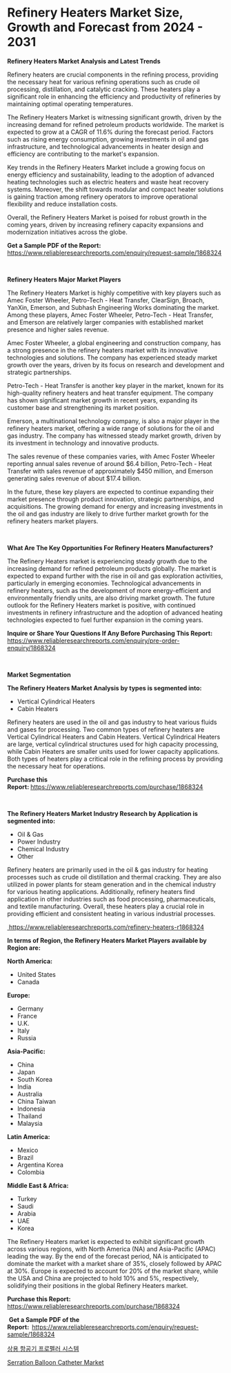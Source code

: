 <p><h1>Refinery Heaters Market Size, Growth and Forecast from 2024 - 2031</h1></p><p><strong>Refinery Heaters Market Analysis and Latest Trends</strong></p>
<p><p>Refinery heaters are crucial components in the refining process, providing the necessary heat for various refining operations such as crude oil processing, distillation, and catalytic cracking. These heaters play a significant role in enhancing the efficiency and productivity of refineries by maintaining optimal operating temperatures.</p><p>The Refinery Heaters Market is witnessing significant growth, driven by the increasing demand for refined petroleum products worldwide. The market is expected to grow at a CAGR of 11.6% during the forecast period. Factors such as rising energy consumption, growing investments in oil and gas infrastructure, and technological advancements in heater design and efficiency are contributing to the market's expansion.</p><p>Key trends in the Refinery Heaters Market include a growing focus on energy efficiency and sustainability, leading to the adoption of advanced heating technologies such as electric heaters and waste heat recovery systems. Moreover, the shift towards modular and compact heater solutions is gaining traction among refinery operators to improve operational flexibility and reduce installation costs.</p><p>Overall, the Refinery Heaters Market is poised for robust growth in the coming years, driven by increasing refinery capacity expansions and modernization initiatives across the globe.</p></p>
<p><strong>Get a Sample PDF of the Report:&nbsp;</strong> <a href="https://www.reliableresearchreports.com/enquiry/request-sample/1868324">https://www.reliableresearchreports.com/enquiry/request-sample/1868324</a></p>
<p>&nbsp;</p>
<p><strong>Refinery Heaters Major Market Players</strong></p>
<p><p>The Refinery Heaters Market is highly competitive with key players such as Amec Foster Wheeler, Petro-Tech - Heat Transfer, ClearSign, Broach, YanXin, Emerson, and Subhash Engineering Works dominating the market. Among these players, Amec Foster Wheeler, Petro-Tech - Heat Transfer, and Emerson are relatively larger companies with established market presence and higher sales revenue.</p><p>Amec Foster Wheeler, a global engineering and construction company, has a strong presence in the refinery heaters market with its innovative technologies and solutions. The company has experienced steady market growth over the years, driven by its focus on research and development and strategic partnerships.</p><p>Petro-Tech - Heat Transfer is another key player in the market, known for its high-quality refinery heaters and heat transfer equipment. The company has shown significant market growth in recent years, expanding its customer base and strengthening its market position.</p><p>Emerson, a multinational technology company, is also a major player in the refinery heaters market, offering a wide range of solutions for the oil and gas industry. The company has witnessed steady market growth, driven by its investment in technology and innovative products.</p><p>The sales revenue of these companies varies, with Amec Foster Wheeler reporting annual sales revenue of around $6.4 billion, Petro-Tech - Heat Transfer with sales revenue of approximately $450 million, and Emerson generating sales revenue of about $17.4 billion.</p><p>In the future, these key players are expected to continue expanding their market presence through product innovation, strategic partnerships, and acquisitions. The growing demand for energy and increasing investments in the oil and gas industry are likely to drive further market growth for the refinery heaters market players.</p></p>
<p>&nbsp;</p>
<p><strong>What Are The Key Opportunities For Refinery Heaters Manufacturers?</strong></p>
<p><p>The Refinery Heaters market is experiencing steady growth due to the increasing demand for refined petroleum products globally. The market is expected to expand further with the rise in oil and gas exploration activities, particularly in emerging economies. Technological advancements in refinery heaters, such as the development of more energy-efficient and environmentally friendly units, are also driving market growth. The future outlook for the Refinery Heaters market is positive, with continued investments in refinery infrastructure and the adoption of advanced heating technologies expected to fuel further expansion in the coming years.</p></p>
<p><strong>Inquire or Share Your Questions If Any Before Purchasing This Report:</strong> <a href="https://www.reliableresearchreports.com/enquiry/pre-order-enquiry/1868324">https://www.reliableresearchreports.com/enquiry/pre-order-enquiry/1868324</a></p>
<p>&nbsp;</p>
<p><strong>Market Segmentation</strong></p>
<p><strong>The Refinery Heaters Market Analysis by types is segmented into:</strong></p>
<p><ul><li>Vertical Cylindrical Heaters</li><li>Cabin Heaters</li></ul></p>
<p><p>Refinery heaters are used in the oil and gas industry to heat various fluids and gases for processing. Two common types of refinery heaters are Vertical Cylindrical Heaters and Cabin Heaters. Vertical Cylindrical Heaters are large, vertical cylindrical structures used for high capacity processing, while Cabin Heaters are smaller units used for lower capacity applications. Both types of heaters play a critical role in the refining process by providing the necessary heat for operations.</p></p>
<p><strong>Purchase this Report:&nbsp;</strong><a href="https://www.reliableresearchreports.com/purchase/1868324">https://www.reliableresearchreports.com/purchase/1868324</a></p>
<p>&nbsp;</p>
<p><strong>The Refinery Heaters Market Industry Research by Application is segmented into:</strong></p>
<p><ul><li>Oil & Gas</li><li>Power Industry</li><li>Chemical Industry</li><li>Other</li></ul></p>
<p><p>Refinery heaters are primarily used in the oil & gas industry for heating processes such as crude oil distillation and thermal cracking. They are also utilized in power plants for steam generation and in the chemical industry for various heating applications. Additionally, refinery heaters find application in other industries such as food processing, pharmaceuticals, and textile manufacturing. Overall, these heaters play a crucial role in providing efficient and consistent heating in various industrial processes.</p></p>
<p><a href="https://www.reliableresearchreports.com/refinery-heaters-r1868324">&nbsp;https://www.reliableresearchreports.com/refinery-heaters-r1868324</a></p>
<p><strong>In terms of Region, the Refinery Heaters Market Players available by Region are:</strong></p>
<p>
    <p> <strong> North America: </strong>
        <ul>
            <li>United States</li>
            <li>Canada</li>
        </ul>
        </p> 
    <p> <strong> Europe: </strong>
        <ul>
            <li>Germany</li>
            <li>France</li>
            <li>U.K.</li>
            <li>Italy</li>
            <li>Russia</li>
        </ul>
        </p> 
    <p> <strong> Asia-Pacific: </strong>
        <ul>
            <li>China</li>
            <li>Japan</li>
            <li>South Korea</li>
            <li>India</li>
            <li>Australia</li>
            <li>China Taiwan</li>
            <li>Indonesia</li>
            <li>Thailand</li>
            <li>Malaysia</li>
        </ul>
        </p> 
    <p> <strong> Latin America: </strong>
        <ul>
            <li>Mexico</li>
            <li>Brazil</li>
            <li>Argentina Korea</li>
            <li>Colombia</li>
        </ul>
        </p> 
    <p> <strong> Middle East & Africa: </strong>
        <ul>
            <li>Turkey</li>
            <li>Saudi</li>
            <li>Arabia</li>
            <li>UAE</li>
            <li>Korea</li>
        </ul>
    </p>
    </p>
<p><p>The Refinery Heaters market is expected to exhibit significant growth across various regions, with North America (NA) and Asia-Pacific (APAC) leading the way. By the end of the forecast period, NA is anticipated to dominate the market with a market share of 35%, closely followed by APAC at 30%. Europe is expected to account for 20% of the market share, while the USA and China are projected to hold 10% and 5%, respectively, solidifying their positions in the global Refinery Heaters market.</p></p>
<p><strong>Purchase this Report: </strong><a href="https://www.reliableresearchreports.com/purchase/1868324">https://www.reliableresearchreports.com/purchase/1868324</a></p>
<p>&nbsp;<strong>Get a Sample PDF of the Report:&nbsp;&nbsp;</strong><a href="https://www.reliableresearchreports.com/enquiry/request-sample/1868324">https://www.reliableresearchreports.com/enquiry/request-sample/1868324</a></p>
<p><strong></strong></p>
<p><p><a href="https://github.com/Madalyell456456/Market-Research-Report-List-1/blob/main/175643629864.md">상용 항공기 프로펠러 시스템</a></p><p><a href="https://military-diascia-e68.notion.site/Serration-Balloon-Catheter-Market-Focuses-on-Market-Share-Size-and-Projected-Forecast-Till-2031-3eb772b53b02435eb3adfd8c88f8f57b">Serration Balloon Catheter Market</a></p></p>